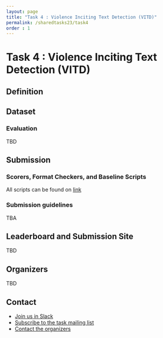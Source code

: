 ```yaml
---
layout: page
title: "Task 4 : Violence Inciting Text Detection (VITD)"
permalink: /sharedtasks23/task4
order : 1
---
```

# Task 4 : Violence Inciting Text Detection (VITD)

## Definition
<!-- The aim of this task is to is to develop a model that can accurately detect the layout components in a document. An example of the image is shown below. -->



<!-- <img src="/images/task2_about.png" alt="image" style="height: 300px; width:400px;"/> -->


## Dataset

### Evaluation

TBD

## Submission

### Scorers, Format Checkers, and Baseline Scripts
All scripts can be found on [link]()

### Submission guidelines
TBA

## Leaderboard and Submission Site

TBD

## Organizers

TBD

## Contact

* [Join us in Slack](https://join.slack.com/t/blpworkshop/shared_invite/zt-1ryu9eyac-7fevK9A4_Bt~qN_eCK349g)
* [Subscribe to the task mailing list](blp-workshop@googlegroups.com)
* [Contact the organizers](https://join.slack.com/t/blpworkshop/shared_invite/zt-1ryu9eyac-7fevK9A4_Bt~qN_eCK349g)

<!-- ### Anti-Harassment Policy

EMNLP adheres to the ACL Anti-Harassment Policy. Any participant who experiences harassment or hostile behaviour may contact any current member of the ACL Professional Conduct Committee. Please be assured that if you approach us, your concerns will be kept in strict confidence, and we will consult with you on any actions taken. -->
